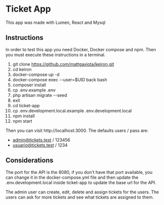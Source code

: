 # Ticket App

This app was made with Lumen, React and Mysql

## Instructions

In order to test this app you need Docker, Docker compose and npm. Then you must
execute these instructions in a terminal.

1. git clone https://github.com/mattgaviota/keiron.git
2. cd keiron
3. docker-compose up -d
4. docker-compose exec --user=$UID back bash
5. composer install
6. cp .env.example .env
7. php artisan migrate --seed
8. exit
9. cd ticket-app
10. cp .env.development.local.example .env.development.local
11. npm install
12. npm start

Then you can visit http://localhost:3000. The defaults users / pass are:

* admin@tickets.test / 123456
* usuario@tickets.test / 1234

## Considerations

The port for the API is the 8080, if you don't have that port available, you can
change it in the docker-compose.yml file and then update the .env.development.local
inside ticket-app to update the base url for the API.

The admin user can create, edit, delete and assign tickets for the users.
The users can ask for more tickets and see what tickets are assigned to them.
